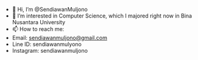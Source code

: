 - 👋 Hi, I’m @SendiawanMuljono
- 👀 I’m interested in Computer Science, which I majored right now in Bina Nusantara University
- 📫 How to reach me:
- Email: sendiawanmuljono@gmail.com
- Line ID: sendiawanmulyono
- Instagram: sendiawanmuljono

<!---
SendiawanMuljono/SendiawanMuljono is a ✨ special ✨ repository because its `README.md` (this file) appears on your GitHub profile.
You can click the Preview link to take a look at your changes.
--->
